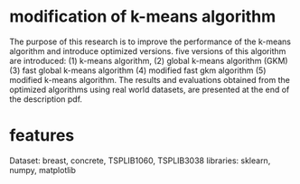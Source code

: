 # modification of k-means algorithm
The purpose of this research is to improve the performance of the k-means algorithm and introduce optimized versions.
five versions of this algorithm are introduced: 
(1) k-means algorithm, 
(2) global k-means algorithm (GKM) 
(3) fast global k-means algorithm
(4) modified fast gkm algorithm
(5) modified k-means algorithm.
The results and evaluations obtained from the optimized algorithms using real world datasets, are presented at the end of the description pdf.

# features
Dataset: breast, concrete, TSPLIB1060, TSPLIB3038
libraries: sklearn, numpy, matplotlib
